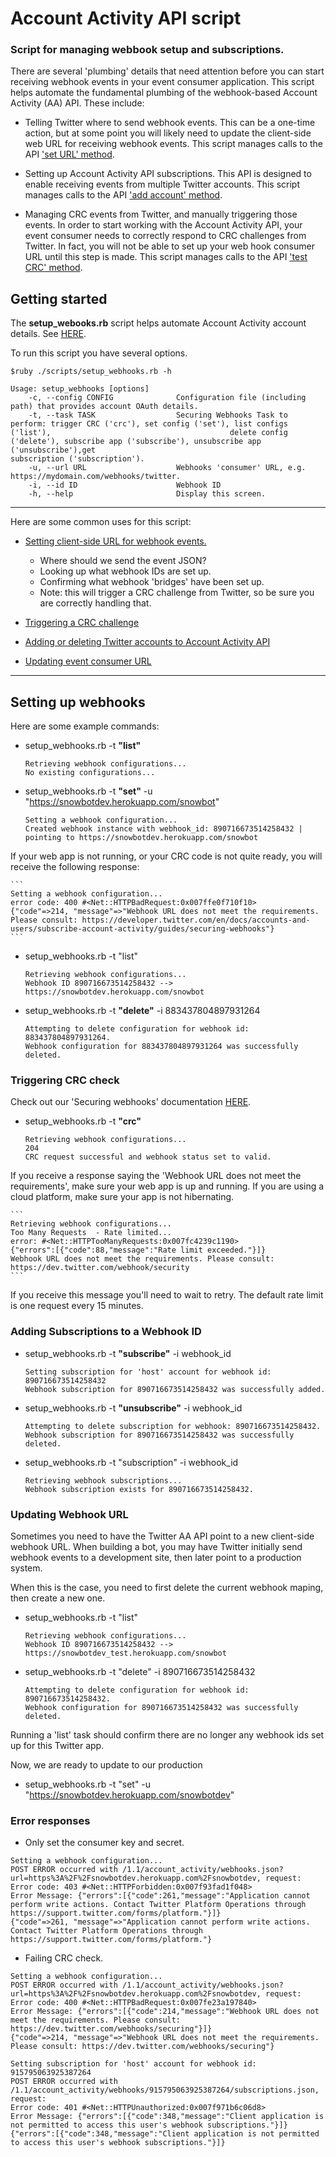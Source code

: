 # Account Activity API script
### Script for managing webbook setup and subscriptions.

There are several 'plumbing' details that need attention before you can start receiving webhook events in your event consumer application. This script helps automate the fundamental plumbing of the webhook-based Account Activity (AA) API. These include:

+ Telling Twitter where to send webhook events. This can be a one-time action, but at some point you will likely need to update the client-side web URL for receiving webhook events. This script manages calls to the API ['set URL' method](https://developer.twitter.com/en/docs/accounts-and-users/subscribe-account-activity/api-reference/new-webhook-config).

+ Setting up Account Activity API subscriptions. This API is designed to enable receiving events from multiple Twitter accounts. This script manages calls to the API ['add account' method](https://developer.twitter.com/en/docs/accounts-and-users/subscribe-account-activity/api-reference/new-subscription).

+ Managing CRC events from Twitter, and manually triggering those events.
In order to start working with the Account Activity API, your event consumer needs to correctly respond to CRC challenges from Twitter. In fact, you will not be able to set up your web hook consumer URL until this step is made. This script manages calls to the API ['test CRC' method](https://developer.twitter.com/en/docs/accounts-and-users/subscribe-account-activity/api-reference/validate-webhook-config).

<note about sibling script>

## Getting started

The **setup_webooks.rb** script helps automate Account Activity account details. See [HERE](https://developer.twitter.com/en/docs/accounts-and-users/subscribe-account-activity/guides/managing-webhooks-and-subscriptions).

To run this script you have several options. 
 
 ```$ruby ./scripts/setup_webhooks.rb -h```

```
Usage: setup_webhooks [options]
    -c, --config CONFIG              Configuration file (including path) that provides account OAuth details. 
    -t, --task TASK                  Securing Webhooks Task to perform: trigger CRC ('crc'), set config ('set'), list configs ('list'),                                        delete config ('delete'), subscribe app ('subscribe'), unsubscribe app ('unsubscribe'),get                                                subscription ('subscription').
    -u, --url URL                    Webhooks 'consumer' URL, e.g. https://mydomain.com/webhooks/twitter.
    -i, --id ID                      Webhook ID
    -h, --help                       Display this screen.  
```

-------------------
Here are some common uses for this script:

+ [Setting client-side URL for webhook events.](#setting-up) 
    + Where should we send the event JSON?
    + Looking up what webhook IDs are set up. 
    + Confirming what webhook 'bridges' have been set up.
    + Note: this will trigger a CRC challenge from Twitter, so be sure you are correctly handling that. 
    
+ [Triggering a CRC challenge](#crc)

+ [Adding or deleting Twitter accounts to Account Activity API](#subscriptions)

+ [Updating event consumer URL](#updating)

-------------------

## Setting up webhooks <a id="setting-up" class="tall">&nbsp;</a>

Here are some example commands:

+ setup_webhooks.rb -t **"list"**

    ```
    Retrieving webhook configurations...
    No existing configurations... 
    ```

+ setup_webhooks.rb -t **"set"** -u "https://snowbotdev.herokuapp.com/snowbot"
 
    ```
    Setting a webhook configuration...
    Created webhook instance with webhook_id: 890716673514258432 | pointing to https://snowbotdev.herokuapp.com/snowbot
    ```
 
If your web app is not running, or your CRC code is not quite ready, you will receive the following response:  
  
    ```
    Setting a webhook configuration...
    error code: 400 #<Net::HTTPBadRequest:0x007ffe0f710f10>
    {"code"=>214, "message"=>"Webhook URL does not meet the requirements. Please consult: https://developer.twitter.com/en/docs/accounts-and-users/subscribe-account-activity/guides/securing-webhooks"}
    ```  

+ setup_webhooks.rb -t "list"

    ```
    Retrieving webhook configurations...
    Webhook ID 890716673514258432 --> https://snowbotdev.herokuapp.com/snowbot
    ```

+ setup_webhooks.rb -t **"delete"** -i 883437804897931264 
  
    ```
    Attempting to delete configuration for webhook id: 883437804897931264.
    Webhook configuration for 883437804897931264 was successfully deleted.
    ```

### Triggering CRC check <a id="crc" class="tall">&nbsp;</a>

Check out our 'Securing webhooks' documentation [HERE](https://developer.twitter.com/en/docs/accounts-and-users/subscribe-account-activity/guides/securing-webhooks).

+ setup_webhooks.rb -t **"crc"**

    ```
    Retrieving webhook configurations...
    204
    CRC request successful and webhook status set to valid.
    ```

If you receive a response saying the 'Webhook URL does not meet the requirements', make sure your web app is up and running. If you are using a cloud platform, make sure your app is not hibernating. 

    ```
    Retrieving webhook configurations...
    Too Many Requests  - Rate limited...
    error: #<Net::HTTPTooManyRequests:0x007fc4239c1190>
    {"errors":[{"code":88,"message":"Rate limit exceeded."}]}
    Webhook URL does not meet the requirements. Please consult: https://dev.twitter.com/webhook/security
    ```

If you receive this message you'll need to wait to retry. The default rate limit is one request every 15 minutes. 

### Adding Subscriptions to a Webhook ID <a id="subscriptions" class="tall">&nbsp;</a>

+ setup_webhooks.rb -t **"subscribe"** -i webhook_id
  
    ```
    Setting subscription for 'host' account for webhook id: 890716673514258432
    Webhook subscription for 890716673514258432 was successfully added.
    ```

+ setup_webhooks.rb -t **"unsubscribe"** -i webhook_id
  
    ```
    Attempting to delete subscription for webhook: 890716673514258432.
    Webhook subscription for 890716673514258432 was successfully deleted.
    ```

+ setup_webhooks.rb -t "subscription" -i webhook_id
  
    ```
    Retrieving webhook subscriptions...
    Webhook subscription exists for 890716673514258432.
    ```

### Updating Webhook URL <a id="updating-url" class="tall">&nbsp;</a>

Sometimes you need to have the Twitter AA API point to a new client-side webhook URL. When building a bot, you may have Twitter initially send webhook events to a development site, then later point to a production system. 

When this is the case, you need to first delete the current webhook maping, then create a new one. 

+  setup_webhooks.rb -t "list"
    
    ```
    Retrieving webhook configurations...
    Webhook ID 890716673514258432 --> https://snowbotdev_test.herokuapp.com/snowbot
    ```

+ setup_webhooks.rb -t "delete" -i 890716673514258432 
 
    ```
    Attempting to delete configuration for webhook id: 890716673514258432.
    Webhook configuration for 890716673514258432 was successfully deleted.
    ```

Running a 'list' task should confirm there are no longer any webhook ids set up for this Twitter app.

Now, we are ready to update to our production 

+ setup_webhooks.rb -t "set" -u "https://snowbotdev.herokuapp.com/snowbotdev"


### Error responses


+ Only set the consumer key and secret.

```
Setting a webhook configuration...
POST ERROR occurred with /1.1/account_activity/webhooks.json?url=https%3A%2F%2Fsnowbotdev.herokuapp.com%2Fsnowbotdev, request:  
Error code: 403 #<Net::HTTPForbidden:0x007f93fad1f048>
Error Message: {"errors":[{"code":261,"message":"Application cannot perform write actions. Contact Twitter Platform Operations through https://support.twitter.com/forms/platform."}]}
{"code"=>261, "message"=>"Application cannot perform write actions. Contact Twitter Platform Operations through https://support.twitter.com/forms/platform."}
```

+ Failing CRC check.

```
Setting a webhook configuration...
POST ERROR occurred with /1.1/account_activity/webhooks.json?url=https%3A%2F%2Fsnowbotdev.herokuapp.com%2Fsnowbotdev, request:  
Error code: 400 #<Net::HTTPBadRequest:0x007fe23a197840>
Error Message: {"errors":[{"code":214,"message":"Webhook URL does not meet the requirements. Please consult: https://dev.twitter.com/webhooks/securing"}]}
{"code"=>214, "message"=>"Webhook URL does not meet the requirements. Please consult: https://dev.twitter.com/webhooks/securing"}
```


```
Setting subscription for 'host' account for webhook id: 915795063925387264
POST ERROR occurred with /1.1/account_activity/webhooks/915795063925387264/subscriptions.json, request:  
Error code: 401 #<Net::HTTPUnauthorized:0x007f971b6c06d8>
Error Message: {"errors":[{"code":348,"message":"Client application is not permitted to access this user's webhook subscriptions."}]}
{"errors":[{"code":348,"message":"Client application is not permitted to access this user's webhook subscriptions."}]}
```


